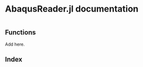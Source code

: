 # AbaqusReader.jl documentation

```@contents
```

## Functions

Add here.

## Index

```@index
```
